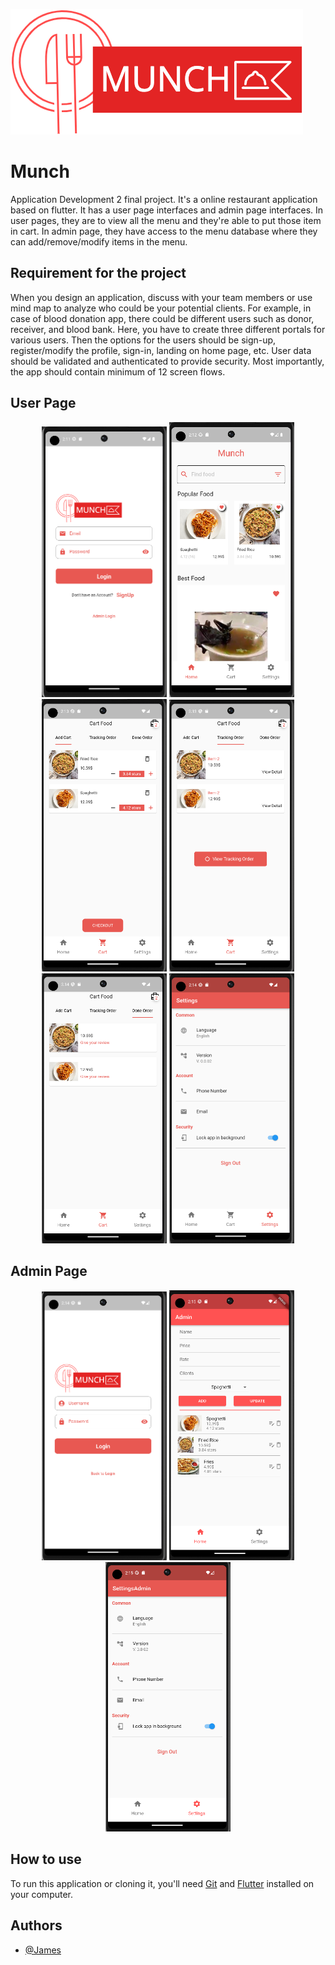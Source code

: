 
![alt text](https://github.com/JamesVictorAlvarez/Munch/blob/main/Munch/Images/logo.png?raw=true)

# Munch

Application Development 2 final project. It's a online restaurant application based on flutter. It has a user page interfaces and admin page interfaces. In user pages, they are to view all the menu and they're able to put those item in cart. In admin page, they have access to the menu database where they can add/remove/modify items in the menu. 

## Requirement for the project

When you design an application, discuss with your team members or use mind map
to analyze who could be your potential clients. For example, in case of blood
donation app, there could be different users such as donor, receiver, and blood
bank. Here, you have to create three different portals for various users. Then the
options for the users should be sign-up, register/modify the profile, sign-in, landing
on home page, etc. User data should be validated and authenticated to provide
security. Most importantly, the app should contain minimum of 12 screen flows.

## User Page

<p align="center">
  <img width="200" src="https://github.com/JamesVictorAlvarez/flutter-munch/blob/main/Munch/assets/github-images/user-login.png"/>
  <img width="200" src="https://github.com/JamesVictorAlvarez/flutter-munch/blob/main/Munch/assets/github-images/user-home.png"/>
  <img width="200" src="https://github.com/JamesVictorAlvarez/flutter-munch/blob/main/Munch/assets/github-images/user-cart1.png"/>
  <img width="200" src="https://github.com/JamesVictorAlvarez/flutter-munch/blob/main/Munch/assets/github-images/user-cart2.png"/>
  <img width="200" src="https://github.com/JamesVictorAlvarez/flutter-munch/blob/main/Munch/assets/github-images/user-cart3.png"/>
  <img width="200" src="https://github.com/JamesVictorAlvarez/flutter-munch/blob/main/Munch/assets/github-images/user-settings.png"/>
</p>

## Admin Page

<p align="center">
  <img width="200" src="https://github.com/JamesVictorAlvarez/flutter-munch/blob/main/Munch/assets/github-images/admin-login.png"/>
  <img width="200" src="https://github.com/JamesVictorAlvarez/flutter-munch/blob/main/Munch/assets/github-images/admin-home.png"/>
  <img width="200" src="https://github.com/JamesVictorAlvarez/flutter-munch/blob/main/Munch/assets/github-images/admin-settings.png"/>
</p>
    
## How to use

To run this application or cloning it, you'll need [Git](https://git-scm.com/downloads) and [Flutter](https://flutter.dev/docs/get-started/install) installed on your computer.

## Authors

- [@James](https://github.com/JamesVictorAlvarez)
